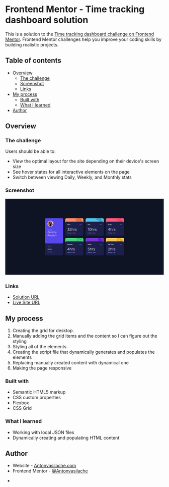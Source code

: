 # Frontend Mentor - Time tracking dashboard solution

This is a solution to the [Time tracking dashboard challenge on Frontend Mentor](https://www.frontendmentor.io/challenges/time-tracking-dashboard-UIQ7167Jw). Frontend Mentor challenges help you improve your coding skills by building realistic projects.

## Table of contents

- [Overview](#overview)
  - [The challenge](#the-challenge)
  - [Screenshot](#screenshot)
  - [Links](#links)
- [My process](#my-process)
  - [Built with](#built-with)
  - [What I learned](#what-i-learned)
- [Author](#author)

## Overview

### The challenge

Users should be able to:

- View the optimal layout for the site depending on their device's screen size
- See hover states for all interactive elements on the page
- Switch between viewing Daily, Weekly, and Monthly stats

### Screenshot

![screenshot](./screenshot.png)

### Links

- [Solution URL](https://github.com/Antonvasilache/time-tracking-dashboard-main-av)
- [Live Site URL](https://time-tracking-dashboard-av.netlify.app/)

## My process

1. Creating the grid for desktop.
2. Manually adding the grid items and the content so I can figure out the styling
3. Styling all of the elements.
4. Creating the script file that dynamically generates and populates the elements
5. Replacing manually created content with dynamical one
6. Making the page responsive

### Built with

- Semantic HTML5 markup
- CSS custom properties
- Flexbox
- CSS Grid

### What I learned

- Working with local JSON files
- Dynamically creating and populating HTML content

## Author

- Website - [Antonvasilache.com](https://www.antonvasilache.com)
- Frontend Mentor - [@Antonvasilache](https://www.frontendmentor.io/profile/Antonvasilache)

*
